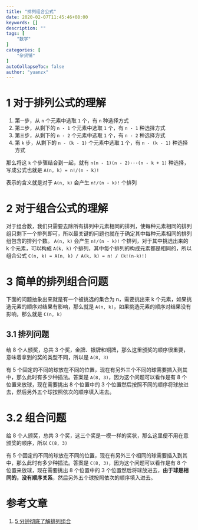 ```yaml
---
title: "排列组合公式"
date: 2020-02-07T11:45:46+08:00
keywords: []
description: ""
tags: [
    "数学"
]
categories: [
    "杂货铺"
]
autoCollapseToc: false
author: "yuanzx"
---
```


# 1 对于排列公式的理解

1. 第`一`步，从 `n` 个元素中选取 `1` 个，有 `n` 种选择方式
2. 第`二`步，从剩下的 `n - 1` 个元素中选取 `1` 个，有 `n - 1` 种选择方式
3. 第`三`步，从剩下的 `n - 2` 个元素中选取 `1` 个，有 `n - 2` 种选择方式
4. 第 `k` 步，从剩下的 `n - (k - 1)` 个元素中选取 `1` 个，有 `n - (k - 1)` 种选择方式

那么将这 `k` 个步骤结合到一起，就有 `n(n - 1)(n - 2)···(n - k + 1)` 种选择，写成公式也就是 `A(n, k) = n!/(n - k)!`

表示的含义就是对于 `A(n, k)` 会产生 `n!/(n - k)!` 个排列

# 2 对于组合公式的理解

对于组合数，我们只需要去除所有排列中元素相同的排列，使每种元素相同的排列组只剩下一个排列即可，所以最关键的问题也就在于确定其中每种元素相同的排列组包含的排列个数。 `A(n, k)` 会产生 `n!/(n - k)!` 个排列，对于其中挑选出来的 k 个元素，可以构成 `A(k, k)` 个排列，其中每个排列的构成元素都是相同的，所以组合公式 `C(n, k) = A(n, k) / A(k, k) = n! / (k!(n-k)!)`

# 3 简单的排列组合问题

下面的问题抽象出来就是有一个被挑选的集合为 n，需要挑出来 k 个元素，如果挑选元素的顺序对结果有影响，那么就是 `A(n, k)`，如果挑选元素的顺序对结果没有影响，那么就是 `C(n, k)`

## 3.1 排列问题

给 8 个人颁奖，总共 3 个奖，金牌、银牌和铜牌，那么这里颁奖的顺序很重要，意味着拿到的奖的类型不同，所以是 `A(8, 3)`

有 5 个固定的不同的球放在不同的位置，现在有另外三个不同的球需要插入到其中，那么此时有多少种插法。答案是 `A(8, 3)`，因为这个问题可以看作是有 8 个位置来放球，现在需要挑出 8 个位置中的 3 个位置然后按照不同的顺序将球放进去，然后另外五个球按照依次的顺序填入进去。

# 3.2 组合问题

给 8 个人颁奖，总共 3 个奖，这三个奖是一模一样的奖状，那么这里便不用在意颁奖的顺序，所以 `C(8, 3)`

有 5 个固定的不同的球放在不同的位置，现在有另外三个相同的球需要插入到其中，那么此时有多少种插法。答案是 `C(8, 3)`，因为这个问题可以看作是有 8 个位置来放球，现在需要挑出 8 个位置中的 3 个位置然后将球放进去，**由于球是相同的，没有顺序关系**，然后另外五个球按照依次的顺序填入进去。

# 参考文章

1. [5 分钟彻底了解排列组合](https://zhuanlan.zhihu.com/p/41855459)